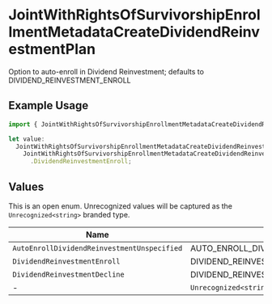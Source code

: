 # JointWithRightsOfSurvivorshipEnrollmentMetadataCreateDividendReinvestmentPlan

Option to auto-enroll in Dividend Reinvestment; defaults to DIVIDEND_REINVESTMENT_ENROLL

## Example Usage

```typescript
import { JointWithRightsOfSurvivorshipEnrollmentMetadataCreateDividendReinvestmentPlan } from "@apexfintechsolutions/ascend-sdk/models/components";

let value:
  JointWithRightsOfSurvivorshipEnrollmentMetadataCreateDividendReinvestmentPlan =
    JointWithRightsOfSurvivorshipEnrollmentMetadataCreateDividendReinvestmentPlan
      .DividendReinvestmentEnroll;
```

## Values

This is an open enum. Unrecognized values will be captured as the `Unrecognized<string>` branded type.

| Name                                          | Value                                         |
| --------------------------------------------- | --------------------------------------------- |
| `AutoEnrollDividendReinvestmentUnspecified`   | AUTO_ENROLL_DIVIDEND_REINVESTMENT_UNSPECIFIED |
| `DividendReinvestmentEnroll`                  | DIVIDEND_REINVESTMENT_ENROLL                  |
| `DividendReinvestmentDecline`                 | DIVIDEND_REINVESTMENT_DECLINE                 |
| -                                             | `Unrecognized<string>`                        |